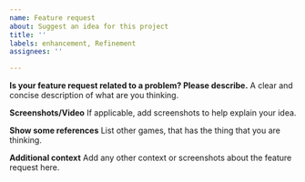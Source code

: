 ```yaml
---
name: Feature request
about: Suggest an idea for this project
title: ''
labels: enhancement, Refinement
assignees: ''

---
```


**Is your feature request related to a problem? Please describe.**
A clear and concise description of what are you thinking.

**Screenshots/Video**
If applicable, add screenshots to help explain your idea.

**Show some references**
List other games, that has the thing that you are thinking.

**Additional context**
Add any other context or screenshots about the feature request here.
